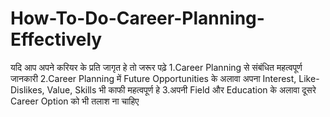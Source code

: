 # How-To-Do-Career-Planning-Effectively
यदि आप अपने करियर के प्रति जागृत हे तो जरूर पढ़े  1.Career Planning से संबंधित महत्वपूर्ण जानकारी  2.Career Planning में  Future Opportunities के अलावा अपना Interest, Like-Dislikes, Value, Skills भी काफी महत्वपूर्ण हे 3.अपनी Field और Education के अलावा दूसरे Career Option को भी तलाश ना चाहिए 
